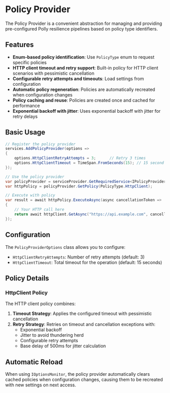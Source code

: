# Policy Provider

The Policy Provider is a convenient abstraction for managing and providing pre-configured Polly resilience pipelines based on policy type identifiers.

## Features

- **Enum-based policy identification**: Use `PolicyType` enum to request specific policies
- **HTTP client timeout and retry support**: Built-in policy for HTTP client scenarios with pessimistic cancellation
- **Configurable retry attempts and timeouts**: Load settings from configuration
- **Automatic policy regeneration**: Policies are automatically recreated when configuration changes
- **Policy caching and reuse**: Policies are created once and cached for performance
- **Exponential backoff with jitter**: Uses exponential backoff with jitter for retry delays

## Basic Usage

```csharp
// Register the policy provider
services.AddPolicyProvider(options =>
{
    options.HttpClientRetryAttempts = 3;      // Retry 3 times
    options.HttpClientTimeout = TimeSpan.FromSeconds(15); // 15 second timeout
});

// Use the policy provider
var policyProvider = serviceProvider.GetRequiredService<IPolicyProvider>();
var httpPolicy = policyProvider.GetPolicy(PolicyType.HttpClient);

// Execute with policy
var result = await httpPolicy.ExecuteAsync(async cancellationToken =>
{
    // Your HTTP call here
    return await httpClient.GetAsync("https://api.example.com", cancellationToken);
});
```

## Configuration

The `PolicyProviderOptions` class allows you to configure:

- `HttpClientRetryAttempts`: Number of retry attempts (default: 3)
- `HttpClientTimeout`: Total timeout for the operation (default: 15 seconds)

## Policy Details

### HttpClient Policy

The HTTP client policy combines:

1. **Timeout Strategy**: Applies the configured timeout with pessimistic cancellation
2. **Retry Strategy**: Retries on timeout and cancellation exceptions with:
   - Exponential backoff
   - Jitter to avoid thundering herd
   - Configurable retry attempts
   - Base delay of 500ms for jitter calculation

## Automatic Reload

When using `IOptionsMonitor`, the policy provider automatically clears cached policies when configuration changes, causing them to be recreated with new settings on next access.